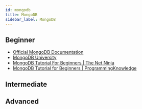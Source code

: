 ```yaml
---
id: mongodb
title: MongoDB
sidebar_label: MongoDB
---
```


## Beginner

- [Official MongoDB Documentation](https://docs.mongodb.com/v3.4/introduction/)
- [MongoDB University](https://university.mongodb.com/)
- [MongoDB Tutorial For Beginners | The Net Ninja](https://www.youtube.com/playlist?list=PL4cUxeGkcC9jpvoYriLI0bY8DOgWZfi6u)
- [MongoDB Tutorial for Beginners | ProgrammingKnowledge](https://www.youtube.com/playlist?list=PLS1QulWo1RIZtR6bncmSaH8fB81oRl6MP)

## Intermediate

## Advanced
